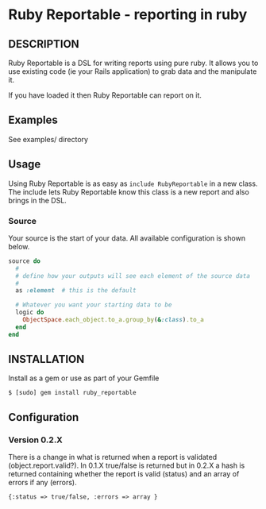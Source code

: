 Ruby Reportable - reporting in ruby
===================================


## DESCRIPTION

Ruby Reportable is a DSL for writing reports using pure ruby.  It allows you to use
existing code (ie your Rails application) to grab data and the manipulate it.

If you have loaded it then Ruby Reportable can report on it.


## Examples

See examples/ directory

## Usage

Using Ruby Reportable is as easy as ```include RubyReportable``` in a new class.  The include lets Ruby Reportable know this class is a new report and also brings in the DSL.

### Source

Your source is the start of your data.  All available configuration is shown below.

```ruby
source do
  #
  # define how your outputs will see each element of the source data
  #
  as :element  # this is the default

  # Whatever you want your starting data to be
  logic do
    ObjectSpace.each_object.to_a.group_by(&:class).to_a
  end
end
```

## INSTALLATION

Install as a gem or use as part of your Gemfile

    $ [sudo] gem install ruby_reportable

## Configuration

### Version 0.2.X

There is a change in what is returned when a report is validated (object.report.valid?). In 0.1.X true/false is returned but in 0.2.X a hash is returned containing whether the report is valid (status) and an array of errors if any (errors).

	{:status => true/false, :errors => array }

